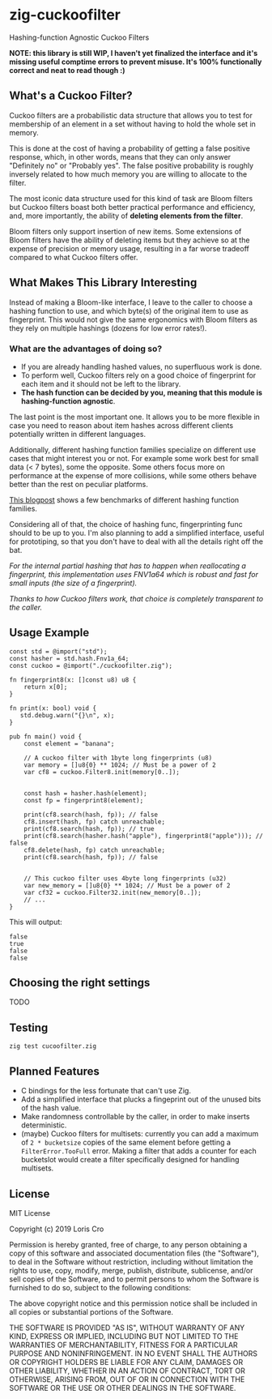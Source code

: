 # zig-cuckoofilter
Hashing-function Agnostic Cuckoo Filters

**NOTE: this library is still WIP, I haven't yet finalized the interface
and it's missing useful comptime errors to prevent misuse. 
It's 100% functionally correct and neat to read though :)**

What's a Cuckoo Filter?
-----------------------
Cuckoo filters are a probabilistic data structure that allows you to test for 
membership of an element in a set without having to hold the whole set in 
memory.

This is done at the cost of having a probability of getting a false positive 
response, which, in other words, means that they can only answer "Definitely no" 
or "Probably yes". The false positive probability is roughly inversely related 
to how much memory you are willing to allocate to the filter.

The most iconic data structure used for this kind of task are Bloom filters 
but Cuckoo filters boast both better practical performance and efficiency, and, 
more importantly, the ability of **deleting elements from the filter**. 

Bloom filters only support insertion of new items.
Some extensions of Bloom filters have the ability of deleting items but they 
achieve so at the expense of precision or memory usage, resulting in a far worse 
tradeoff compared to what Cuckoo filters offer.


What Makes This Library Interesting
----------------------------------------
Instead of making a Bloom-like interface, I leave to the caller to
choose a hashing function to use, and which byte(s) of the original item to use
as fingerprint. This would not give the same ergonomics with Bloom filters as
they rely on multiple hashings (dozens for low error rates!).

### What are the advantages of doing so?
	
- If you are already handling hashed values, no superfluous work is done.
- To perform well, Cuckoo filters rely on a good choice of fingerprint for each 
  item and it should not be left to the library.
- **The hash function can be decided by you, meaning that this module is 
  hashing-function agnostic**.

The last point is the most important one. 
It allows you to be more flexible in case you need to reason about item hashes 
across different clients potentially written in different languages. 

Additionally, different hashing function families specialize on different use 
cases that might interest you or not. For example some work best for small data 
(< 7 bytes), some the opposite. Some others focus more on performance at the 
expense of more collisions, while some others behave better than the rest on 
peculiar platforms.

[This blogpost](http://aras-p.info/blog/2016/08/09/More-Hash-Function-Tests/) 
shows a few benchmarks of different hashing function families.

Considering all of that, the choice of hashing func, fingerprinting func should 
to be up to you. I'm also planning to add a simplified interface, useful for 
prototiping, so that you don't have to deal with all the details right off the bat.

*For the internal partial hashing that has to happen when reallocating a 
fingerprint, this implementation uses FNV1a64 which is robust and fast 
for small inputs (the size of a fingerprint).*

*Thanks to how Cuckoo filters work, that choice is completely transparent to the 
caller.*

Usage Example
-------------

```zig
const std = @import("std");
const hasher = std.hash.Fnv1a_64;
const cuckoo = @import("./cuckoofilter.zig");

fn fingerprint8(x: []const u8) u8 {
    return x[0];
}

fn print(x: bool) void {
   std.debug.warn("{}\n", x); 
}

pub fn main() void {
    const element = "banana";

    // A cuckoo filter with 1byte long fingerprints (u8)
    var memory = []u8{0} ** 1024; // Must be a power of 2 
    var cf8 = cuckoo.Filter8.init(memory[0..]);


    const hash = hasher.hash(element);
    const fp = fingerprint8(element);

    print(cf8.search(hash, fp)); // false
    cf8.insert(hash, fp) catch unreachable;
    print(cf8.search(hash, fp)); // true
    print(cf8.search(hasher.hash("apple"), fingerprint8("apple"))); // false
    cf8.delete(hash, fp) catch unreachable;
    print(cf8.search(hash, fp)); // false


    // This cuckoo filter uses 4byte long fingerprints (u32) 
    var new_memory = []u8{0} ** 1024; // Must be a power of 2 
    var cf32 = cuckoo.Filter32.init(new_memory[0..]);
    // ...
}
```

This will output:
```
false
true
false
false
```

Choosing the right settings
---------------------------
TODO

Testing 
-------

`zig test cucoofilter.zig`

Planned Features
----------------

- C bindings for the less fortunate that can't use Zig.
- Add a simplified interface that plucks a fingeprint out of the unused bits of the hash value.
- Make randomness controllable by the caller, in order to make inserts deterministic.
- (maybe) Cuckoo filters for multisets: currently you can add a maximum of 
  `2 * bucketsize` copies of the same element before getting a `FilterError.TooFull` error. 
  Making a filter that adds a counter for each bucketslot would create a filter 
  specifically designed for handling multisets. 

License
-------

MIT License

Copyright (c) 2019 Loris Cro

Permission is hereby granted, free of charge, to any person obtaining a copy
of this software and associated documentation files (the "Software"), to deal
in the Software without restriction, including without limitation the rights
to use, copy, modify, merge, publish, distribute, sublicense, and/or sell
copies of the Software, and to permit persons to whom the Software is
furnished to do so, subject to the following conditions:

The above copyright notice and this permission notice shall be included in all
copies or substantial portions of the Software.

THE SOFTWARE IS PROVIDED "AS IS", WITHOUT WARRANTY OF ANY KIND, EXPRESS OR
IMPLIED, INCLUDING BUT NOT LIMITED TO THE WARRANTIES OF MERCHANTABILITY,
FITNESS FOR A PARTICULAR PURPOSE AND NONINFRINGEMENT. IN NO EVENT SHALL THE
AUTHORS OR COPYRIGHT HOLDERS BE LIABLE FOR ANY CLAIM, DAMAGES OR OTHER
LIABILITY, WHETHER IN AN ACTION OF CONTRACT, TORT OR OTHERWISE, ARISING FROM,
OUT OF OR IN CONNECTION WITH THE SOFTWARE OR THE USE OR OTHER DEALINGS IN THE
SOFTWARE.
